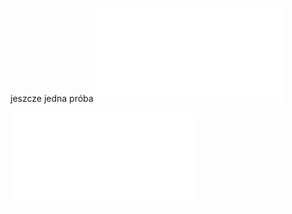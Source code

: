 jeszcze jedna próba
![obraz](./images/skierowanie%20PROF%2040.pdf)  

![dokumencik](./images/skierowanie%20PROF%2040.pdf)